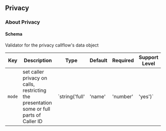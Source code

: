 ## Privacy

### About Privacy

#### Schema

Validator for the privacy callflow's data object



Key | Description | Type | Default | Required | Support Level
--- | ----------- | ---- | ------- | -------- | -------------
`mode` | set caller privacy on calls, restricting the presentation some or full parts of Caller ID | `string('full' | 'name' | 'number' | 'yes')` | `full` | `false` |  



